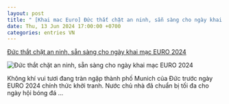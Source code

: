 ```yaml
---
layout: post
title: " [Khai mac Euro] Đức thắt chặt an ninh, sẵn sàng cho ngày khai mạc EURO 2024"
date: Thu, 13 Jun 2024 17:00:00 +0700
categories: entries VN
---
```

[Đức thắt chặt an ninh, sẵn sàng cho ngày khai mạc EURO 2024](http://atv.org.vn/tin-tuc/the-thao/duc-that-chat-an-ninh-san-sang-cho-ngay-khai-mac-euro-2024-102007.html)

![Đức thắt chặt an ninh, sẵn sàng cho ngày khai mạc EURO 2024](http://atv.org.vn/uploads/NewsThumbnail/2024/06/12/190736san.jpg)

Không khí vui tươi đang tràn ngập thành phố Munich của Đức trước ngày EURO 2024 chính thức khởi tranh. Nước chủ nhà đã chuẩn bị tối đa cho ngày hội bóng đá ...

